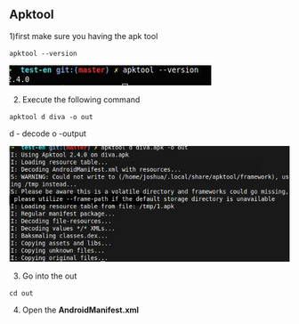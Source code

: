 ## Apktool

1)first make sure you having the apk tool 

```
apktool --version
```
![apk](apktool.jpg)

2) Execute the following command

```
apktool d diva -o out

```

d - decode
o -output

![apk](out.jpg)

3) Go into the out

```
cd out

```
4) Open the **AndroidManifest.xml**
